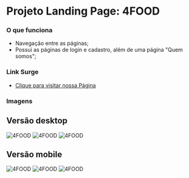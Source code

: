# Projeto Landing Page: 4FOOD

### O que funciona
- Navegação entre as páginas;
- Possui as páginas de login e cadastro, além de uma página "Quem somos";

### Link Surge 
- [Clique para visitar nossa Página](https://abject-clock.surge.sh/)

### Imagens
## Versão desktop
![4FOOD](https://raw.githubusercontent.com/LayaneB/imagens/main/labenu-landing-pag1.png)
![4FOOD](https://raw.githubusercontent.com/LayaneB/imagens/main/labenu-landing-pag2.png)
![4FOOD](https://raw.githubusercontent.com/LayaneB/imagens/main/labenu-landing-pag3.png)
## Versão mobile
![4FOOD](https://raw.githubusercontent.com/LayaneB/imagens/main/labenu-landing-pag-mobile-1.png)
![4FOOD](https://raw.githubusercontent.com/LayaneB/imagens/main/labenu-landing-pag-mobile-2.png)
![4FOOD](https://raw.githubusercontent.com/LayaneB/imagens/main/labenu-landing-pag-mobile-3.png)
